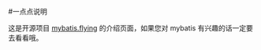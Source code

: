 #一点点说明

这是开源项目 [mybatis.flying](https://github.com/limeng32/mybatis.flying) 的介绍页面，如果您对 mybatis 有兴趣的话一定要去看看哦。
